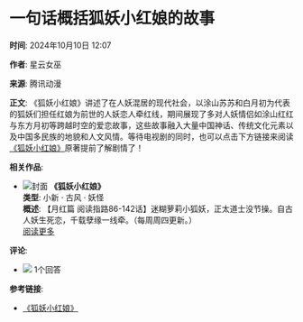 # 一句话概括狐妖小红娘的故事

**时间**: 2024年10月10日 12:07

**作者**: 星云女巫

**来源**: 腾讯动漫

**正文**: 
《狐妖小红娘》讲述了在人妖混居的现代社会，以涂山苏苏和白月初为代表的狐妖们担任红娘为前世的人妖恋人牵红线，期间展现了多对人妖情侣如涂山红红与东方月初等跨越时空的爱恋故事，这些故事融入大量中国神话、传统文化元素以及中国多民族的地貌和人文风情。等待电视剧的同时，也可以点击下方链接来阅读[《狐妖小红娘》](/chapter/index/id/518333/seqno/1?flag=ask_share)原著提前了解剧情了！

**相关作品**:
- ![封面](https://manhua.acimg.cn/vertical/0/17_16_12_cd4e6fe51036f100d5f2c1eb1289788e.jpg/420) 
  **《狐妖小红娘》**  
  **类型**: 小新 · 古风 · 妖怪  
  **概述**: 【月红篇 阅读指路86-142话】迷糊萝莉小狐妖，正太道士没节操。自古人妖生死恋，千载孽缘一线牵。（每周周四更新。）  
  [阅读更多](/chapter/index/id/518333/seqno/1?flag=ask_share) 

**评论**: 
- ![](//gtimg.ac.qq.com/h5/ask/images/icon-comment.png?v=16f86a1944c2682c) 1个回答

**参考链接**: 
- [《狐妖小红娘》](https://manhua.acimg.cn/operation/0/24_11_00_385b5034c61a844b02cf38fdee09d876_1721790015402.png/0)
<!-- tcd_original_link https://m.ac.qq.com/ask/detail/aid/peurclmicl -->
